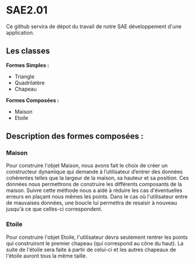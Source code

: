 # SAE2.01
Ce github servira de dépot du travail de notre SAE développement d'une application.

## Les classes
**Formes Simples :**
- Triangle
- Quadrilatère
- Chapeau

**Formes Composées :**
- Maison
- Etoile

## Description des formes composées :

### Maison 
Pour construire l'objet Maison, nous avons fait le choix de créer un constructeur dynamique qui demande à l’utilisateur d’entrer des données cohérentes telles que la largeur de la maison, sa hauteur et sa position. Ces données nous permettrons de construire les différents composants de la maison. Suivre cette méthode nous a aidé à réduire les cas d'éventuelles erreurs en plaçant nous mêmes les points. Dans le cas où l'utilisateur entre de mauvaises données, une boucle lui permettra de resaisir à nouveau jusqu'à ce que celles-ci correspondent.

### Etoile
Pour construire l'objet Etoile, l'utilisateur devra seulement rentrer les points qui construiront le premier chapeau (qui correspond au cône du haut). La suite de l'étoile sera faite à partir de celui-ci et les autres chapeaux de l'étoile auront tous la même taille.